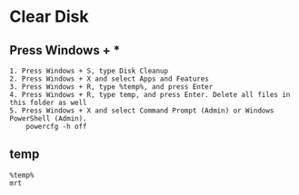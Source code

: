 #  Clear Disk

## Press Windows + *
```
1. Press Windows + S, type Disk Cleanup
2. Press Windows + X and select Apps and Features
3. Press Windows + R, type %temp%, and press Enter
4. Press Windows + R, type temp, and press Enter. Delete all files in this folder as well
5. Press Windows + X and select Command Prompt (Admin) or Windows PowerShell (Admin).
    powercfg -h off
```
## temp
```
%temp%
mrt
```
   

